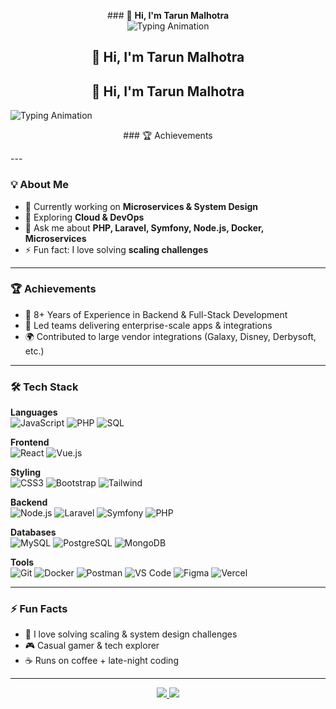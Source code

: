 <p align="center">
  ### 👋 <b>Hi, I'm Tarun Malhotra</b>
  <br/>
  <img src="https://readme-typing-svg.herokuapp.com?color=36BCF7&size=28&center=true&vCenter=true&width=600&lines=🚀+Technical+Lead;🛠+Backend+Developer;🌐+Full-Stack+Developer" alt="Typing Animation" />
</p>


<p align="center"> <h2 style="text-align:center;">👋 Hi, I'm Tarun Malhotra</h2> </p>
<h2 style="text-align:center;">👋 Hi, I'm Tarun Malhotra</h2>

<img src="https://readme-typing-svg.herokuapp.com?color=36BCF7&size=28&center=true&vCenter=true&width=600&lines=🚀+Technical+Lead;🛠+Backend+Developer;🌐+Full-Stack+Developer" alt="Typing Animation" />


<p align="center">
### 🏆 Achievements
</p>
---

### 💡 About Me  
- 🔭 Currently working on **Microservices & System Design**  
- 🌱 Exploring **Cloud & DevOps**  
- 💬 Ask me about **PHP, Laravel, Symfony, Node.js, Docker, Microservices**  
- ⚡ Fun fact: I love solving **scaling challenges**  

---

### 🏆 Achievements
- 🥇 8+ Years of Experience in Backend & Full-Stack Development  
- 🚀 Led teams delivering enterprise-scale apps & integrations  
- 🌍 Contributed to large vendor integrations (Galaxy, Disney, Derbysoft, etc.)  

---

### 🛠️ Tech Stack

**Languages**  
![JavaScript](https://img.shields.io/badge/JavaScript-F7DF1E?style=flat&logo=javascript&logoColor=black)
![PHP](https://img.shields.io/badge/PHP-777BB4?style=flat&logo=php&logoColor=white)
![SQL](https://img.shields.io/badge/SQL-336791?style=flat&logo=postgresql&logoColor=white)

**Frontend**  
![React](https://img.shields.io/badge/React-61DAFB?style=flat&logo=react&logoColor=black)
![Vue.js](https://img.shields.io/badge/Vue.js-4FC08D?style=flat&logo=vue.js&logoColor=white)

**Styling**  
![CSS3](https://img.shields.io/badge/CSS3-1572B6?style=flat&logo=css3&logoColor=white)
![Bootstrap](https://img.shields.io/badge/Bootstrap-7952B3?style=flat&logo=bootstrap&logoColor=white)
![Tailwind](https://img.shields.io/badge/Tailwind_CSS-38B2AC?style=flat&logo=tailwind-css&logoColor=white)

**Backend**  
![Node.js](https://img.shields.io/badge/Node.js-339933?style=flat&logo=node.js&logoColor=white)
![Laravel](https://img.shields.io/badge/Laravel-FF2D20?style=flat&logo=laravel&logoColor=white)
![Symfony](https://img.shields.io/badge/Symfony-000000?style=flat&logo=symfony&logoColor=white)
![PHP](https://img.shields.io/badge/Core%20PHP-777BB4?style=flat&logo=php&logoColor=white)

**Databases**  
![MySQL](https://img.shields.io/badge/MySQL-4479A1?style=flat&logo=mysql&logoColor=white)
![PostgreSQL](https://img.shields.io/badge/PostgreSQL-336791?style=flat&logo=postgresql&logoColor=white)
![MongoDB](https://img.shields.io/badge/MongoDB-47A248?style=flat&logo=mongodb&logoColor=white)

**Tools**  
![Git](https://img.shields.io/badge/Git-F05032?style=flat&logo=git&logoColor=white)
![Docker](https://img.shields.io/badge/Docker-2496ED?style=flat&logo=docker&logoColor=white)
![Postman](https://img.shields.io/badge/Postman-FF6C37?style=flat&logo=postman&logoColor=white)
![VS Code](https://img.shields.io/badge/VS%20Code-0078D4?style=flat&logo=visual-studio-code&logoColor=white)
![Figma](https://img.shields.io/badge/Figma-F24E1E?style=flat&logo=figma&logoColor=white)
![Vercel](https://img.shields.io/badge/Vercel-000000?style=flat&logo=vercel&logoColor=white)

---

### ⚡ Fun Facts
- 🧩 I love solving scaling & system design challenges  
- 🎮 Casual gamer & tech explorer  
- ☕ Runs on coffee + late-night coding  

---

<p align="center">
  <a href="https://www.linkedin.com/in/tarun-malhotra-72b26a62/">
    <img src="https://img.shields.io/badge/LinkedIn-0A66C2?style=for-the-badge&logo=linkedin&logoColor=white" />
  </a>
  <a href="mailto:tarun15malhotra@gmail.com">
    <img src="https://img.shields.io/badge/Email-D14836?style=for-the-badge&logo=gmail&logoColor=white" />
  </a>
</p>
